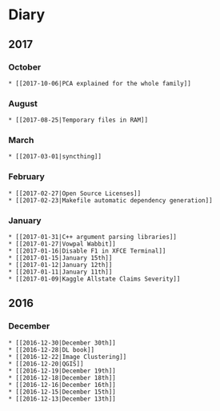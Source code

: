
# Diary

## 2017

### October
    * [[2017-10-06|PCA explained for the whole family]]

### August
    * [[2017-08-25|Temporary files in RAM]]

### March
    * [[2017-03-01|syncthing]]

### February
    * [[2017-02-27|Open Source Licenses]]
    * [[2017-02-23|Makefile automatic dependency generation]]

### January
    * [[2017-01-31|C++ argument parsing libraries]]
    * [[2017-01-27|Vowpal Wabbit]]
    * [[2017-01-16|Disable F1 in XFCE Terminal]]
    * [[2017-01-15|January 15th]]
    * [[2017-01-12|January 12th]]
    * [[2017-01-11|January 11th]]
    * [[2017-01-09|Kaggle Allstate Claims Severity]]

## 2016

### December
    * [[2016-12-30|December 30th]]
    * [[2016-12-28|DL book]]
    * [[2016-12-22|Image Clustering]]
    * [[2016-12-20|QGIS]]
    * [[2016-12-19|December 19th]]
    * [[2016-12-18|December 18th]]
    * [[2016-12-16|December 16th]]
    * [[2016-12-15|December 15th]]
    * [[2016-12-13|December 13th]]
